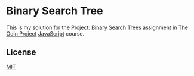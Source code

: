 # Binary Search Tree

This is my solution for the [Project: Binary Search Trees](https://www.theodinproject.com/lessons/javascript-binary-search-trees) assignment in [The Odin Project](https://www.theodinproject.com) [JavaScript](https://www.theodinproject.com/paths/full-stack-javascript/courses/javascript) course.

## License

[MIT](https://opensource.org/license/MIT)
